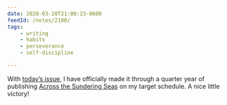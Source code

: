```yaml
---
date: 2020-03-28T21:00:23-0600
feedId: /notes/2100/
tags:
    - writing
    - habits
    - perseverance
    - self-discipline

---
```


With [today’s issue][13], I have officially made it through a quarter year of publishing [Across the Sundering Seas][atss] on my target schedule. A nice little victory!

[13]: https://buttondown.email/chriskrycho/archive/the-whys-of-my-reading-list-across-the-sundering/
[atss]: https://buttondown.email/chriskrycho
